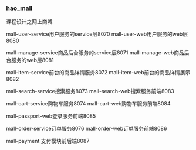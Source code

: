 ### hao_mall
课程设计之网上商城

mall-user-service用户服务的service层8070
mall-user-web用户服务的web层8080

mall-manage-service商品后台服务的service层8071
mall-manage-web商品后台服务的web层8081

mall-item-service前台的商品详情服务8072
mall-item-web前台的商品详情展示8082

mall-search-service搜索服务8073
mall-search-web搜索服务前端8083

mall-cart-service购物车服务8074
mall-cart-web购物车服务前端8084

mall-passport-web登录服务前端8085

mall-order-service订单服务8076
mall-order-web订单服务前端8086

mall-payment 支付模块前后端8087